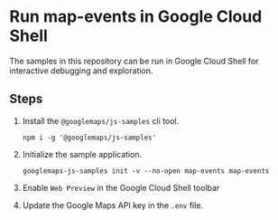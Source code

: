 # Run map-events in Google Cloud Shell

The samples in this repository can be run in Google Cloud Shell for interactive debugging and exploration.

## Steps

1. Install the `@googlemaps/js-samples` cli tool.

    ```
    npm i -g '@googlemaps/js-samples'
    ```
1. Initialize the sample application. 
    ```
    googlemaps-js-samples init -v --no-open map-events map-events
    ```
1. Enable `Web Preview` in the Google Cloud Shell toolbar
1. Update the Google Maps API key in the `.env` file.
